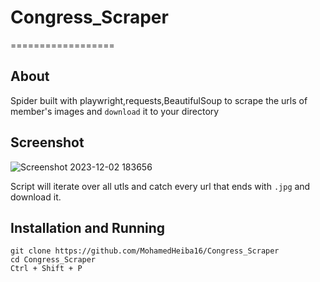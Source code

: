 # Congress_Scraper
==================

## About 

Spider built with playwright,requests,BeautifulSoup to scrape the urls of member's images and `download` it to your directory 

## Screenshot

![Screenshot 2023-12-02 183656](https://github.com/MohamedHeiba16/Congress_Scraper/assets/152610603/98052dc0-b00d-4fc6-90a3-ebe67c07ce83)

Script will iterate over all utls and catch every url that ends with `.jpg` and download it.

## Installation and Running

```
git clone https://github.com/MohamedHeiba16/Congress_Scraper
cd Congress_Scraper
Ctrl + Shift + P
```


